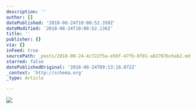 ```yaml
---
description: ''
author: []
datePublished: '2018-08-24T10:08:52.350Z'
dateModified: '2018-08-24T10:08:52.136Z'
title: ''
publisher: {}
via: {}
inFeed: true
sourcePath: _posts/2018-08-24-4c722f5a-e50f-47fb-8f81-a82707bc6ab2.md
starred: false
datePublishedOriginal: '2018-08-24T09:13:18.072Z'
_context: 'http://schema.org'
_type: Article

---
```

![](https://the-grid-user-content.s3-us-west-2.amazonaws.com/c5d35d5f-9c90-41da-953f-88f4ed5e56a6.jpg)